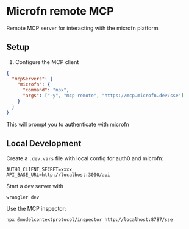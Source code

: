 # Microfn remote MCP

Remote MCP server for interacting with the microfn platform

## Setup

1. Configure the MCP client

```json
{
  "mcpServers": {
    "microfn": {
      "command": "npx",
      "args": ["-y", "mcp-remote", "https://mcp.microfn.dev/sse"]
    }
  }
}
```

This will prompt you to authenticate with microfn

## Local Development

Create a `.dev.vars` file with local config for auth0 and microfn:

```
AUTH0_CLIENT_SECRET=xxxx
API_BASE_URL=http://localhost:3000/api
```

Start a dev server with

```
wrangler dev
```

Use the MCP inspector:

```
npx @modelcontextprotocol/inspector http://localhost:8787/sse
```
